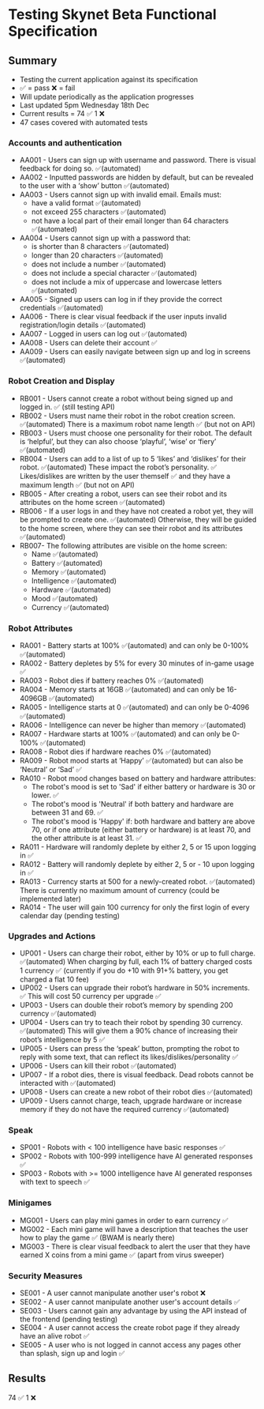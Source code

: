 # Testing Skynet Beta Functional Specification

## Summary
- Testing the current application against its specification
- ✅ = pass ❌ = fail
- Will update periodically as the application progresses
- Last updated 5pm Wednesday 18th Dec
- Current results = 74 ✅ 1 ❌
- 47 cases covered with automated tests

### Accounts and authentication
- AA001 - Users can sign up with username and password. There is visual feedback for doing so. ✅(automated)
- AA002 - Inputted passwords are hidden by default, but can be revealed to the user with a ‘show’ button ✅(automated)
- AA003 - Users cannot sign up with invalid email. Emails must:
	- have a valid format ✅(automated)
	- not exceed 255 characters ✅(automated)
	- not have a local part of their email longer than 64 characters ✅(automated)
- AA004 - Users cannot sign up with a password that: 
	- is shorter than 8 characters ✅(automated)
	- longer than 20 characters ✅(automated)
	- does not include a number ✅(automated)
	- does not include a special character ✅(automated)
	- does not include a mix of uppercase and lowercase letters ✅(automated)
- AA005 - Signed up users can log in if they provide the correct credentials ✅(automated)
- AA006 - There is clear visual feedback if the user inputs invalid registration/login details ✅(automated)
- AA007 - Logged in users can log out ✅(automated)
- AA008 - Users can delete their account ✅
- AA009 - Users can easily navigate between sign up and log in screens ✅(automated)

### Robot Creation and Display
- RB001 - Users cannot create a robot without being signed up and logged in. ✅ (still testing API)
- RB002 - Users must name their robot in the robot creation screen. ✅(automated) There is a maximum robot name length ✅ (but not on API)
- RB003 - Users must choose one personality for their robot. The default is ‘helpful’, but they can also choose ‘playful’, ‘wise’ or ‘fiery’ ✅(automated)
- RB004 - Users can add to a list of up to 5 ‘likes’ and ‘dislikes’ for their robot. ✅(automated) These impact the robot’s personality. ✅ Likes/dislikes are written by the user themself ✅ and they have a maximum length ✅ (but not on API)
- RB005 - After creating a robot, users can see their robot and its attributes on the home screen ✅(automated)
- RB006 - If a user logs in and they have not created a robot yet, they will be prompted to create one. ✅(automated) Otherwise, they will be guided to the home screen, where they can see their robot and its attributes ✅(automated)
- RB007- The following attributes are visible on the home screen:
	- Name ✅(automated)
	- Battery ✅(automated)
	- Memory ✅(automated)
	- Intelligence ✅(automated)
	- Hardware ✅(automated)
	- Mood ✅(automated)
	- Currency ✅(automated)

### Robot Attributes
- RA001 - Battery starts at 100% ✅(automated) and can only be 0-100% ✅(automated)
- RA002 - Battery depletes by 5% for every 30 minutes of in-game usage ✅
- RA003 - Robot dies if battery reaches 0% ✅(automated)
- RA004 - Memory starts at 16GB ✅(automated) and can only be
16-4096GB ✅(automated)
- RA005 - Intelligence starts at 0 ✅(automated) and can only be 0-4096 ✅(automated)
- RA006 - Intelligence can never be higher than memory ✅(automated)
- RA007 - Hardware starts at 100% ✅(automated) and can only be 0-100% ✅(automated)
- RA008 - Robot dies if hardware reaches 0% ✅(automated)
- RA009 - Robot mood starts at ‘Happy’ ✅(automated) but can also be ‘Neutral’ or ‘Sad’ ✅
- RA010 - Robot mood changes based on battery and hardware attributes:
	- The robot's mood is set to 'Sad' if either battery or hardware is 30 or lower. ✅
	- The robot's mood is 'Neutral' if both battery and hardware are between 31 and 69. ✅
	- The robot's mood is 'Happy' if: both hardware and battery are above 70, or if one attribute (either battery or hardware) is at least 70, and the other attribute is at least 31. ✅
- RA011 - Hardware will randomly deplete by either 2, 5 or 15 upon logging in ✅
- RA012 - Battery will randomly deplete by either 2, 5 or - 10 upon logging in ✅
- RA013 - Currency starts at 500 for a newly-created robot. ✅(automated) There is currently no maximum amount of currency (could be implemented later)
- RA014 - The user will gain 100 currency for only the first login of every calendar day (pending testing)

### Upgrades and Actions
- UP001 - Users can charge their robot, either by 10% or up to full charge. ✅(automated) When charging by full, each 1% of battery charged costs 1 currency ✅ (currently if you do +10 with 91+% battery, you get charged a flat 10 fee)
- UP002 - Users can upgrade their robot’s hardware in 50% increments. ✅ This will cost 50 currency per upgrade ✅
- UP003 - Users can double their robot’s memory by spending 200 currency ✅(automated)
- UP004 - Users can try to teach their robot by spending 30 currency. ✅(automated) This will give them a 90% chance of increasing their robot’s intelligence by 5 ✅
- UP005 - Users can press the ‘speak’ button, prompting the robot to reply with some text, that can reflect its likes/dislikes/personality ✅
- UP006 - Users can kill their robot ✅(automated)
- UP007 - If a robot dies, there is visual feedback. Dead robots cannot be interacted with ✅(automated)
- UP008 - Users can create a new robot of their robot dies ✅(automated)
- UP009 - Users cannot charge, teach, upgrade hardware or increase memory if they do not have the required currency ✅(automated)

### Speak
- SP001 - Robots with < 100 intelligence have basic responses ✅
- SP002 - Robots with 100-999 intelligence have AI generated responses ✅
- SP003 - Robots with >= 1000 intelligence have AI generated responses with text to speech ✅

### Minigames
- MG001 - Users can play mini games in order to earn currency ✅
- MG002 - Each mini game will have a description that teaches the user how to play the game ✅ (BWAM is nearly there)
- MG003 - There is clear visual feedback to alert the user that they have earned X coins from a mini game ✅ (apart from virus sweeper)

### Security Measures
- SE001 - A user cannot manipulate another user's robot ❌
- SE002 - A user cannot manipulate another user's account details ✅
- SE003 - Users cannot gain any advantage by using the API instead of the frontend (pending testing)
- SE004 - A user cannot access the create robot page if they already have an alive robot ✅
- SE005 - A user who is not logged in cannot access any pages other than splash, sign up and login ✅

## Results

74 ✅ 1 ❌